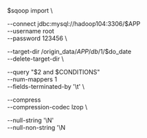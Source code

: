 $sqoop import \
<!-- 数据库连接 -->
--connect jdbc:mysql://hadoop104:3306/$APP \
--username root \
--password 123456 \
<!-- hdfs路径 -->
--target-dir /origin_data/$APP/db/$1/$do_date \
--delete-target-dir \
<!-- 查询导入 -->
--query "$2 and  \$CONDITIONS" \
--num-mappers 1 \
--fields-terminated-by '\t' \
<!-- 开启压缩 -->
--compress \
--compression-codec lzop \

--null-string '\\N' \
--null-non-string '\\N